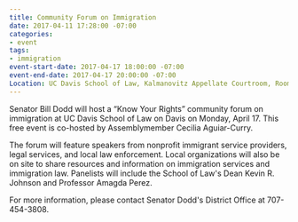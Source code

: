 ```yaml
---
title: Community Forum on Immigration
date: 2017-04-11 17:28:00 -07:00
categories:
- event
tags:
- immigration
event-start-date: 2017-04-17 18:00:00 -07:00
event-end-date: 2017-04-17 20:00:00 -07:00
Location: UC Davis School of Law, Kalmanovitz Appellate Courtroom, Room 1001, Davis
---
```


Senator Bill Dodd will host a “Know Your Rights” community forum on immigration at UC Davis School of Law on Davis on Monday, April 17. This free event is co-hosted by Assemblymember Cecilia Aguiar-Curry. 

The forum will feature speakers from nonprofit immigrant service providers, legal services, and local law enforcement. Local organizations will also be on site to share resources and information on immigration services and immigration law. Panelists will include the School of Law's Dean Kevin R. Johnson and Professor Amagda Perez.

For more information, please contact Senator Dodd's District Office at 707-454-3808.